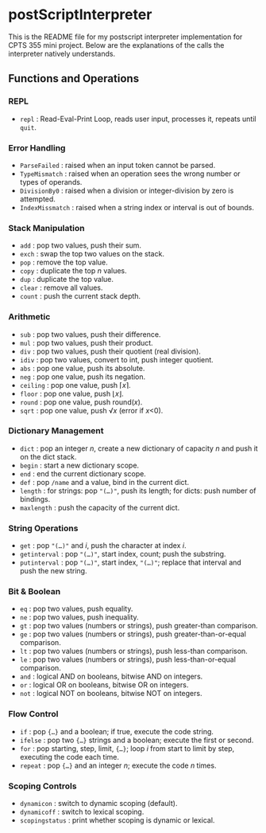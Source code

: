 # postScriptInterpreter
This is the README file for my postscript interpreter implementation for CPTS 355 mini project. Below are the explanations of the calls the interpreter natively understands.

## Functions and Operations

### REPL
- `repl` : Read-Eval-Print Loop, reads user input, processes it, repeats until `quit`.

### Error Handling
- `ParseFailed` : raised when an input token cannot be parsed.
- `TypeMismatch` : raised when an operation sees the wrong number or types of operands.
- `DivisionBy0` : raised when a division or integer-division by zero is attempted.
- `IndexMissmatch` : raised when a string index or interval is out of bounds.

### Stack Manipulation
- `add` : pop two values, push their sum.
- `exch` : swap the top two values on the stack.
- `pop` : remove the top value.
- `copy` : duplicate the top _n_ values.
- `dup` : duplicate the top value.
- `clear` : remove all values.
- `count` : push the current stack depth.

### Arithmetic
- `sub` : pop two values, push their difference.
- `mul` : pop two values, push their product.
- `div` : pop two values, push their quotient (real division).
- `idiv` : pop two values, convert to int, push integer quotient.
- `abs` : pop one value, push its absolute.
- `neg` : pop one value, push its negation.
- `ceiling` : pop one value, push ⌈_x_⌉.
- `floor` : pop one value, push ⌊_x_⌋.
- `round` : pop one value, push round(_x_).
- `sqrt` : pop one value, push √_x_ (error if _x_<0).

### Dictionary Management
- `dict` : pop an integer _n_, create a new dictionary of capacity _n_ and push it on the dict stack.
- `begin` : start a new dictionary scope.
- `end` : end the current dictionary scope.
- `def` : pop `/name` and a value, bind in the current dict.
- `length` : for strings: pop `"(…)"`, push its length; for dicts: push number of bindings.
- `maxlength` : push the capacity of the current dict.

### String Operations
- `get` : pop `"(…)"` and _i_, push the character at index _i_.
- `getinterval` : pop `"(…)"`, start index, count; push the substring.
- `putinterval` : pop `"(…)"`, start index, `"(…)"`; replace that interval and push the new string.

### Bit & Boolean
- `eq` : pop two values, push equality.
- `ne` : pop two values, push inequality.
- `gt` : pop two values (numbers or strings), push greater-than comparison.
- `ge` : pop two values (numbers or strings), push greater-than-or-equal comparison.
- `lt` : pop two values (numbers or strings), push less-than comparison.
- `le` : pop two values (numbers or strings), push less-than-or-equal comparison.
- `and` : logical AND on booleans, bitwise AND on integers.
- `or` : logical OR on booleans, bitwise OR on integers.
- `not` : logical NOT on booleans, bitwise NOT on integers.

### Flow Control
- `if` : pop `{…}` and a boolean; if true, execute the code string.
- `ifelse` : pop two `{…}` strings and a boolean; execute the first or second.
- `for` : pop starting, step, limit, `{…}`; loop _i_ from start to limit by step, executing the code each time.
- `repeat` : pop `{…}` and an integer _n_; execute the code _n_ times.

### Scoping Controls
- `dynamicon` : switch to dynamic scoping (default).
- `dynamicoff` : switch to lexical scoping.
- `scopingstatus` : print whether scoping is dynamic or lexical.

